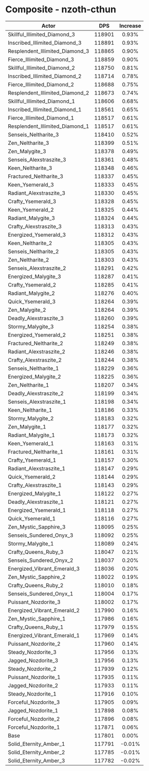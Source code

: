 # Composite - nzoth-cthun
| Actor | DPS | Increase |
|---|:---:|:---:|
|Skillful_Illimited_Diamond_3|118901|0.93%|
|Inscribed_Illimited_Diamond_3|118891|0.93%|
|Resplendent_Illimited_Diamond_3|118865|0.90%|
|Fierce_Illimited_Diamond_3|118859|0.90%|
|Skillful_Illimited_Diamond_2|118750|0.81%|
|Inscribed_Illimited_Diamond_2|118714|0.78%|
|Fierce_Illimited_Diamond_2|118688|0.75%|
|Resplendent_Illimited_Diamond_2|118673|0.74%|
|Skillful_Illimited_Diamond_1|118606|0.68%|
|Inscribed_Illimited_Diamond_1|118561|0.65%|
|Fierce_Illimited_Diamond_1|118517|0.61%|
|Resplendent_Illimited_Diamond_1|118517|0.61%|
|Senseis_Neltharite_3|118410|0.52%|
|Zen_Neltharite_3|118399|0.51%|
|Zen_Malygite_3|118378|0.49%|
|Senseis_Alexstraszite_3|118361|0.48%|
|Keen_Neltharite_3|118348|0.46%|
|Fractured_Neltharite_3|118337|0.45%|
|Keen_Ysemerald_3|118333|0.45%|
|Radiant_Alexstraszite_3|118330|0.45%|
|Crafty_Ysemerald_3|118328|0.45%|
|Keen_Ysemerald_2|118325|0.44%|
|Radiant_Malygite_3|118324|0.44%|
|Crafty_Alexstraszite_3|118313|0.43%|
|Energized_Ysemerald_3|118312|0.43%|
|Keen_Neltharite_2|118305|0.43%|
|Senseis_Neltharite_2|118305|0.43%|
|Zen_Neltharite_2|118303|0.43%|
|Senseis_Alexstraszite_2|118291|0.42%|
|Energized_Malygite_3|118287|0.41%|
|Crafty_Ysemerald_2|118285|0.41%|
|Radiant_Malygite_2|118276|0.40%|
|Quick_Ysemerald_3|118264|0.39%|
|Zen_Malygite_2|118264|0.39%|
|Deadly_Alexstraszite_3|118260|0.39%|
|Stormy_Malygite_3|118254|0.38%|
|Energized_Ysemerald_2|118251|0.38%|
|Fractured_Neltharite_2|118249|0.38%|
|Radiant_Alexstraszite_2|118246|0.38%|
|Crafty_Alexstraszite_2|118244|0.38%|
|Senseis_Neltharite_1|118229|0.36%|
|Energized_Malygite_2|118225|0.36%|
|Zen_Neltharite_1|118207|0.34%|
|Deadly_Alexstraszite_2|118199|0.34%|
|Senseis_Alexstraszite_1|118198|0.34%|
|Keen_Neltharite_1|118186|0.33%|
|Stormy_Malygite_2|118183|0.32%|
|Zen_Malygite_1|118177|0.32%|
|Radiant_Malygite_1|118173|0.32%|
|Keen_Ysemerald_1|118163|0.31%|
|Fractured_Neltharite_1|118161|0.31%|
|Crafty_Ysemerald_1|118157|0.30%|
|Radiant_Alexstraszite_1|118147|0.29%|
|Quick_Ysemerald_2|118144|0.29%|
|Crafty_Alexstraszite_1|118143|0.29%|
|Energized_Malygite_1|118122|0.27%|
|Deadly_Alexstraszite_1|118121|0.27%|
|Energized_Ysemerald_1|118118|0.27%|
|Quick_Ysemerald_1|118116|0.27%|
|Zen_Mystic_Sapphire_3|118095|0.25%|
|Senseis_Sundered_Onyx_3|118092|0.25%|
|Stormy_Malygite_1|118089|0.24%|
|Crafty_Queens_Ruby_3|118047|0.21%|
|Senseis_Sundered_Onyx_2|118037|0.20%|
|Energized_Vibrant_Emerald_3|118036|0.20%|
|Zen_Mystic_Sapphire_2|118022|0.19%|
|Crafty_Queens_Ruby_2|118010|0.18%|
|Senseis_Sundered_Onyx_1|118004|0.17%|
|Puissant_Nozdorite_3|118002|0.17%|
|Energized_Vibrant_Emerald_2|117990|0.16%|
|Zen_Mystic_Sapphire_1|117986|0.16%|
|Crafty_Queens_Ruby_1|117979|0.15%|
|Energized_Vibrant_Emerald_1|117969|0.14%|
|Puissant_Nozdorite_2|117960|0.14%|
|Steady_Nozdorite_3|117956|0.13%|
|Jagged_Nozdorite_3|117956|0.13%|
|Steady_Nozdorite_2|117939|0.12%|
|Puissant_Nozdorite_1|117935|0.11%|
|Jagged_Nozdorite_2|117933|0.11%|
|Steady_Nozdorite_1|117916|0.10%|
|Forceful_Nozdorite_3|117905|0.09%|
|Jagged_Nozdorite_1|117898|0.08%|
|Forceful_Nozdorite_2|117896|0.08%|
|Forceful_Nozdorite_1|117871|0.06%|
|Base|117801|0.00%|
|Solid_Eternity_Amber_1|117791|-0.01%|
|Solid_Eternity_Amber_2|117785|-0.01%|
|Solid_Eternity_Amber_3|117782|-0.02%|
